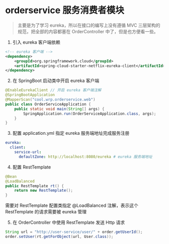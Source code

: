 # orderservice 服务消费者模块

> 主要是为了学习 eureka，所以在接口的编写上没有遵循 MVC 三层架构的规范，把全部的内容都塞在 OrderController 中了，但是也方便看一些。

1. 引入 eureka 客户端依赖
```xml
<!-- eureka 客户端 -->
<dependency>
    <groupId>org.springframework.cloud</groupId>
    <artifactId>spring-cloud-starter-netflix-eureka-client</artifactId>
</dependency>
```

2. 在 SpringBoot 启动类中开启 eureka 客户端
```java
@EnableEurekaClient // 开启 eureka 客户端注解
@SpringBootApplication
@MapperScan("cool.wrp.orderservice.web")
public class OrderServiceApplication {
    public static void main(String[] args) {
        SpringApplication.run(OrderServiceApplication.class, args);
    }
}
```

3. 配置 application.yml 指定 eureka 服务端地址完成服务注册
```yml
eureka:
  client:
    service-url:
      defaultZone: http://localhost:8080/eureka # eureka 服务端地址
```

4. 配置 RestTemplate
```java
@Bean
@LoadBalanced
public RestTemplate rt() {
    return new RestTemplate();
}
```

需要对 RestTemplate 配置类指定 @LoadBalanced 注解，表示这个 RestTemplate 的请求需要被 eureka 管理

5. 在 OrderController 中使用 RestTemplate 发送 Http 请求
```java
String url = "http://user-service/user/" + order.getUserId();
order.setUser(rt.getForObject(url, User.class));
```
